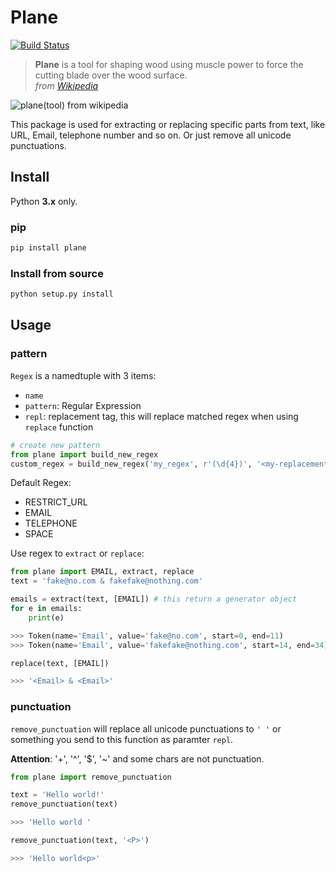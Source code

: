 # Plane

[![Build Status](https://travis-ci.org/Momingcoder/Plane.svg?branch=master)](https://travis-ci.org/Momingcoder/Plane)

> **Plane** is a tool for shaping wood using muscle power to force the cutting blade over the wood surface.  
> *from [Wikipedia](https://en.wikipedia.org/wiki/Plane_(tool))*

![plane(tool) from wikipedia](https://upload.wikimedia.org/wikipedia/commons/e/e3/Kanna2.gif)

This package is used for extracting or replacing specific parts from text, like URL, Email, telephone number and so on. Or just remove all unicode punctuations.

## Install

Python **3.x** only.

### pip

```python
pip install plane
```

### Install from source

```sh
python setup.py install
```

## Usage

### pattern

`Regex` is a namedtuple with 3 items:

* `name`
* `pattern`: Regular Expression
* `repl`: replacement tag, this will replace matched regex when using `replace` function

```python
# create new pattern
from plane import build_new_regex
custom_regex = build_new_regex('my_regex', r'(\d{4})', '<my-replacement-tag>')
```

Default Regex:

* RESTRICT_URL
* EMAIL
* TELEPHONE
* SPACE

Use regex to `extract` or `replace`:

```python
from plane import EMAIL, extract, replace
text = 'fake@no.com & fakefake@nothing.com'

emails = extract(text, [EMAIL]) # this return a generator object
for e in emails:
    print(e)

>>> Token(name='Email', value='fake@no.com', start=0, end=11)
>>> Token(name='Email', value='fakefake@nothing.com', start=14, end=34)

replace(text, [EMAIL])

>>> '<Email> & <Email>'
```

### punctuation

`remove_punctuation` will replace all unicode punctuations to `' '` or something you send to this function as paramter `repl`.

**Attention**: '+', '^', '$', '~' and some chars are not punctuation.

```python
from plane import remove_punctuation

text = 'Hello world!'
remove_punctuation(text)

>>> 'Hello world '

remove_punctuation(text, '<P>')

>>> 'Hello world<p>'
```